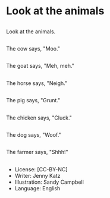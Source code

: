 # Look at the animals

##
Look at the animals.

##
The cow says, "Moo."

##
The goat says, "Meh,
meh."

##
The horse says,
"Neigh."

##
The pig says, "Grunt."

##
The chicken says,
"Cluck."

##
The dog says, "Woof."

##
The farmer says,
"Shhh!"

##
* License: [CC-BY-NC]
* Writer: Jenny Katz
* Illustration: Sandy Campbell
* Language: English
